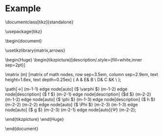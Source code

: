 # Example

\documentclass[tikz]{standalone}

\usepackage{tikz}

\begin{document}

\usetikzlibrary{matrix,arrows}

\begin{Huge}
\begin{tikzpicture}[description/.style={fill=white,inner sep=2pt}]

\matrix (m) [matrix of math nodes, row sep=3.5em,
column sep=2.9em, text height=1.6ex, text depth=0.25ex]
{ A & E& B \\
D& C &K \\ };

\path[->]
(m-1-1) edge node[auto] {$ \varphi $} (m-1-2)
        edge node[description] {$ f $} (m-2-1)
        edge node[description] {$d $} (m-2-2)
(m-1-2) edge node[auto] {$ \phi $} (m-1-3)
        edge node[description] {$ h $} (m-2-2)
(m-2-2) edge node[auto] {$ \Phi $} (m-2-3)
(m-1-3) edge node[auto] {$ g $} (m-2-3)
(m-2-1) edge node[auto]{$\Psi$} (m-2-2);

\end{tikzpicture}
\end{Huge}

\end{document}

